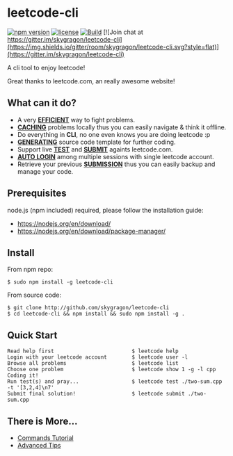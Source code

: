 # leetcode-cli

[![npm version](https://img.shields.io/npm/v/leetcode-cli.svg?style=flat)](https://www.npmjs.com/package/leetcode-cli)
[![license](https://img.shields.io/npm/l/leetcode-cli.svg?style=flat)](https://github.com/skygragon/leetcode-cli/blob/master/LICENSE)
[![Build](https://img.shields.io/travis/skygragon/leetcode-cli.svg?style=flat)](https://travis-ci.org/skygragon/leetcode-cli)
[![Join chat at https://gitter.im/skygragon/leetcode-cli](https://img.shields.io/gitter/room/skygragon/leetcode-cli.svg?style=flat)](https://gitter.im/skygragon/leetcode-cli)

A cli tool to enjoy leetcode!

Great thanks to leetcode.com, an really awesome website!

## What can it do?

* A very [**EFFICIENT**](#quick-start) way to fight problems.
* [**CACHING**](https://github.com/skygragon/leetcode-cli/blob/master/doc/advanced.md#cache) problems locally thus you can easily navigate & think it offline.
* Do everything in **CLI**, no one even knows you are doing leetcode :p
* [**GENERATING**](https://github.com/skygragon/leetcode-cli/blob/master/doc/commands.md#show) source code template for further coding.
* Support live [**TEST**](https://github.com/skygragon/leetcode-cli/blob/master/doc/commands.md#test) and [**SUBMIT**](https://github.com/skygragon/leetcode-cli/blob/master/doc/commands.md#submit) againts leetcode.com.
* [**AUTO LOGIN**](https://github.com/skygragon/leetcode-cli/blob/master/doc/advanced.md#auto-login) among multiple sessions with single leetcode account.
* Retrieve your previous [**SUBMISSION**](https://github.com/skygragon/leetcode-cli/blob/master/doc/commands.md#submission) thus you can easily backup and manage your code.

## Prerequisites

node.js (npm included) required, please follow the installation guide:

* https://nodejs.org/en/download/
* https://nodejs.org/en/download/package-manager/

## Install

From npm repo:

    $ sudo npm install -g leetcode-cli

From source code:

    $ git clone http://github.com/skygragon/leetcode-cli
    $ cd leetcode-cli && npm install && sudo npm install -g .

## Quick Start

	Read help first                         $ leetcode help
	Login with your leetcode account        $ leetcode user -l
	Browse all problems                     $ leetcode list
	Choose one problem                      $ leetcode show 1 -g -l cpp
	Coding it!
	Run test(s) and pray...                 $ leetcode test ./two-sum.cpp -t '[3,2,4]\n7'
	Submit final solution!                  $ leetcode submit ./two-sum.cpp

## There is More...

* [Commands Tutorial](https://github.com/skygragon/leetcode-cli/blob/master/doc/commands.md)
* [Advanced Tips](https://github.com/skygragon/leetcode-cli/blob/master/doc/advanced.md)
